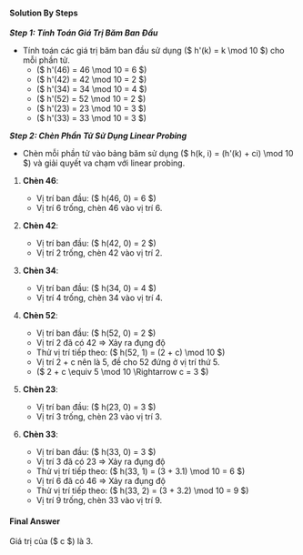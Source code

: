 #### Solution By Steps

***Step 1: Tính Toán Giá Trị Băm Ban Đầu***
- Tính toán các giá trị băm ban đầu sử dụng \($ h'(k) = k \mod 10 $\) cho mỗi phần tử.
  - \($ h'(46) = 46 \mod 10 = 6 $\)
  - \($ h'(42) = 42 \mod 10 = 2 $\)
  - \($ h'(34) = 34 \mod 10 = 4 $\)
  - \($ h'(52) = 52 \mod 10 = 2 $\)
  - \($ h'(23) = 23 \mod 10 = 3 $\)
  - \($ h'(33) = 33 \mod 10 = 3 $\)

***Step 2: Chèn Phần Tử Sử Dụng Linear Probing***
- Chèn mỗi phần tử vào bảng băm sử dụng \($ h(k, i) = (h'(k) + ci) \mod 10 $\) và giải quyết va chạm với linear probing.

1. **Chèn 46**:
   - Vị trí ban đầu: \($ h(46, 0) = 6 $\)
   - Vị trí 6 trống, chèn 46 vào vị trí 6.

2. **Chèn 42**:
   - Vị trí ban đầu: \($ h(42, 0) = 2 $\)
   - Vị trí 2 trống, chèn 42 vào vị trí 2.

3. **Chèn 34**:
   - Vị trí ban đầu: \($ h(34, 0) = 4 $\)
   - Vị trí 4 trống, chèn 34 vào vị trí 4.

4. **Chèn 52**:
   - Vị trí ban đầu: \($ h(52, 0) = 2 $\)
   - Vị trí 2 đã có 42 => Xảy ra đụng độ
   - Thử vị trí tiếp theo: \($ h(52, 1) = (2 + c) \mod 10 $\)
   - Vị trí 2 + c nên là 5, đề cho 52 đứng ở vị trí thứ 5.
   - \($ 2 + c \equiv 5 \mod 10 \Rightarrow c = 3 $\)

5. **Chèn 23**:
   - Vị trí ban đầu: \($ h(23, 0) = 3 $\)
   - Vị trí 3 trống, chèn 23 vào vị trí 3.

6. **Chèn 33**:
   - Vị trí ban đầu: \($ h(33, 0) = 3 $\)
   - Vị trí 3 đã có 23  => Xảy ra đụng độ
   - Thử vị trí tiếp theo: \($ h(33, 1) = (3 + 3.1) \mod 10 = 6 $\)
   - Vị trí 6 đã có 46  => Xảy ra đụng độ
   - Thử vị trí tiếp theo: \($ h(33, 2) = (3 + 3.2) \mod 10 = 9 $\)
   - Vị trí 9 trống, chèn 33 vào vị trí 9.

#### Final Answer
Giá trị của \($ c $\) là 3.